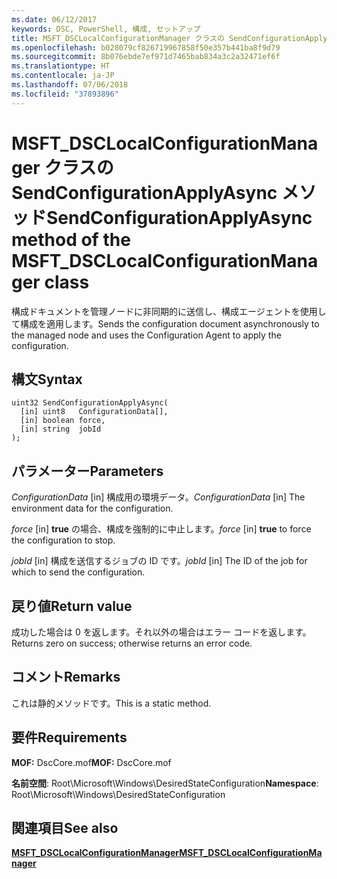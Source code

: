 ```yaml
---
ms.date: 06/12/2017
keywords: DSC, PowerShell, 構成, セットアップ
title: MSFT_DSCLocalConfigurationManager クラスの SendConfigurationApplyAsync メソッド
ms.openlocfilehash: b028079cf826719967858f50e357b441ba8f9d79
ms.sourcegitcommit: 8b076ebde7ef971d7465bab834a3c2a32471ef6f
ms.translationtype: HT
ms.contentlocale: ja-JP
ms.lasthandoff: 07/06/2018
ms.locfileid: "37893896"
---
```

# <a name="sendconfigurationapplyasync-method-of-the-msftdsclocalconfigurationmanager-class"></a><span data-ttu-id="8e5ec-103">MSFT_DSCLocalConfigurationManager クラスの SendConfigurationApplyAsync メソッド</span><span class="sxs-lookup"><span data-stu-id="8e5ec-103">SendConfigurationApplyAsync method of the MSFT_DSCLocalConfigurationManager class</span></span>

<span data-ttu-id="8e5ec-104">構成ドキュメントを管理ノードに非同期的に送信し、構成エージェントを使用して構成を適用します。</span><span class="sxs-lookup"><span data-stu-id="8e5ec-104">Sends the configuration document asynchronously to the managed node and uses the Configuration Agent to apply the configuration.</span></span>

## <a name="syntax"></a><span data-ttu-id="8e5ec-105">構文</span><span class="sxs-lookup"><span data-stu-id="8e5ec-105">Syntax</span></span>

```mof
uint32 SendConfigurationApplyAsync(
  [in] uint8   ConfigurationData[],
  [in] boolean force,
  [in] string  jobId
);
```

## <a name="parameters"></a><span data-ttu-id="8e5ec-106">パラメーター</span><span class="sxs-lookup"><span data-stu-id="8e5ec-106">Parameters</span></span>

<span data-ttu-id="8e5ec-107">*ConfigurationData* \[in\] 構成用の環境データ。</span><span class="sxs-lookup"><span data-stu-id="8e5ec-107">*ConfigurationData* \[in\] The environment data for the configuration.</span></span>

<span data-ttu-id="8e5ec-108">*force* \[in\] **true** の場合、構成を強制的に中止します。</span><span class="sxs-lookup"><span data-stu-id="8e5ec-108">*force* \[in\] **true** to force the configuration to stop.</span></span>

<span data-ttu-id="8e5ec-109">*jobId* \[in\] 構成を送信するジョブの ID です。</span><span class="sxs-lookup"><span data-stu-id="8e5ec-109">*jobId* \[in\] The ID of the job for which to send the configuration.</span></span>

## <a name="return-value"></a><span data-ttu-id="8e5ec-110">戻り値</span><span class="sxs-lookup"><span data-stu-id="8e5ec-110">Return value</span></span>

<span data-ttu-id="8e5ec-111">成功した場合は 0 を返します。それ以外の場合はエラー コードを返します。</span><span class="sxs-lookup"><span data-stu-id="8e5ec-111">Returns zero on success; otherwise returns an error code.</span></span>

## <a name="remarks"></a><span data-ttu-id="8e5ec-112">コメント</span><span class="sxs-lookup"><span data-stu-id="8e5ec-112">Remarks</span></span>

<span data-ttu-id="8e5ec-113">これは静的メソッドです。</span><span class="sxs-lookup"><span data-stu-id="8e5ec-113">This is a static method.</span></span>

## <a name="requirements"></a><span data-ttu-id="8e5ec-114">要件</span><span class="sxs-lookup"><span data-stu-id="8e5ec-114">Requirements</span></span>

<span data-ttu-id="8e5ec-115">**MOF:** DscCore.mof</span><span class="sxs-lookup"><span data-stu-id="8e5ec-115">**MOF:** DscCore.mof</span></span>

<span data-ttu-id="8e5ec-116">**名前空間**: Root\Microsoft\Windows\DesiredStateConfiguration</span><span class="sxs-lookup"><span data-stu-id="8e5ec-116">**Namespace**: Root\Microsoft\Windows\DesiredStateConfiguration</span></span>

## <a name="see-also"></a><span data-ttu-id="8e5ec-117">関連項目</span><span class="sxs-lookup"><span data-stu-id="8e5ec-117">See also</span></span>

[<span data-ttu-id="8e5ec-118">**MSFT_DSCLocalConfigurationManager**</span><span class="sxs-lookup"><span data-stu-id="8e5ec-118">**MSFT_DSCLocalConfigurationManager**</span></span>](msft-dsclocalconfigurationmanager.md)
